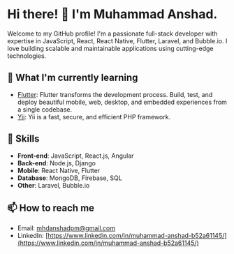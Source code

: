 # Hi there! 👋 I'm Muhammad Anshad.

Welcome to my GitHub profile! I'm a passionate full-stack developer with expertise in JavaScript, React, React Native, Flutter, Laravel, and Bubble.io. I love building scalable and maintainable applications using cutting-edge technologies.

## 🌱 What I'm currently learning
- [Flutter](https://flutter.dev/): Flutter transforms the development process. Build, test, and deploy beautiful mobile, web, desktop, and embedded experiences from a single codebase.
- [Yii](https://www.yiiframework.com/): Yii is a fast, secure, and efficient PHP framework.

## 💼 Skills
- **Front-end**: JavaScript, React.js, Angular
- **Back-end**: Node.js, Django
- **Mobile**: React Native, Flutter
- **Database**: MongoDB, Firebase, SQL
- **Other**: Laravel, Bubble.io

## 📫 How to reach me
- Email: [mhdanshadpm@gmail.com](mailto:mhdanshadpm@gmail.com)
- LinkedIn: [https://www.linkedin.com/in/muhammad-anshad-b52a61145/](https://www.linkedin.com/in/muhammad-anshad-b52a61145/)
